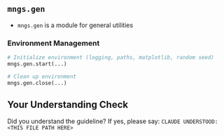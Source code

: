 <!-- ---
!-- Timestamp: 2025-05-29 20:33:14
!-- Author: ywatanabe
!-- File: /ssh:ywatanabe@sp:/home/ywatanabe/.dotfiles/.claude/to_claude/guidelines/python/MNGS-11-mngs-gen-module.md
!-- --- -->

## `mngs.gen`

- `mngs.gen` is a module for general utilities

### Environment Management
```python
# Initialize environment (logging, paths, matplotlib, random seed)
mngs.gen.start(...)

# Clean up environment
mngs.gen.close(...)
```

## Your Understanding Check
Did you understand the guideline? If yes, please say:
`CLAUDE UNDERSTOOD: <THIS FILE PATH HERE>`

<!-- EOF -->